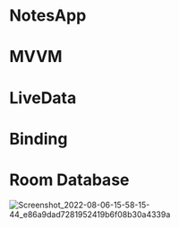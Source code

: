 
# NotesApp
# MVVM
# LiveData
# Binding
# Room Database

![Screenshot_2022-08-06-15-58-15-44_e86a9dad7281952419b6f08b30a4339a](https://user-images.githubusercontent.com/93154761/183245807-d77f8205-5fc0-42d2-b8ce-38cc582a56f5.jpg)
